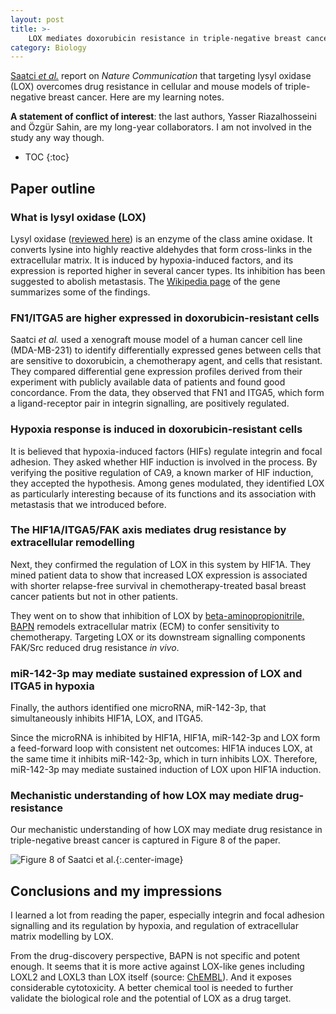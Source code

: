 ```yaml
---
layout: post
title: >-
    LOX mediates doxorubicin resistance in triple-negative breast cancer models
category: Biology
---
```


[Saatci *et al.*](https://www.nature.com/articles/s41467-020-16199-4) report on
*Nature Communication* that targeting lysyl oxidase (LOX) overcomes drug
resistance in cellular and mouse models of triple-negative breast
cancer. Here are my learning notes.

**A statement of conflict of interest**: the last authors, Yasser Riazalhosseini
and Özgür Sahin, are my long-year collaborators. I am not involved in
the study any way though.

* TOC
{:toc}

## Paper outline

### What is lysyl oxidase (LOX)

Lysyl oxidase ([reviewed here](https://pubmed.ncbi.nlm.nih.gov/9524359/)) is an
enzyme of the class amine oxidase. It converts lysine into highly reactive
aldehydes that form cross-links in the extracellular matrix. It is induced by
hypoxia-induced factors, and its expression is reported higher in several cancer
types. Its inhibition has been suggested to abolish metastasis. The [Wikipedia
page](https://en.wikipedia.org/wiki/Lysyl_oxidase) of the gene summarizes some
of the findings.

### FN1/ITGA5 are higher expressed in doxorubicin-resistant cells

Saatci *et al.* used a xenograft mouse model of a human cancer cell line
(MDA-MB-231) to identify differentially expressed genes between cells that are
sensitive to doxorubicin, a chemotherapy agent, and cells that resistant. They
compared differential gene expression profiles derived from their experiment
with publicly available data of patients and found good concordance. From the
data, they observed that FN1 and ITGA5, which form a ligand-receptor pair in
integrin signalling, are positively regulated.

### Hypoxia response is induced in doxorubicin-resistant cells

It is believed that hypoxia-induced factors (HIFs) regulate integrin and focal
adhesion. They asked whether HIF induction is involved in the process. By
verifying the positive regulation of CA9, a known marker of HIF induction, they
accepted the hypothesis. Among genes modulated, they identified LOX as
particularly interesting because of its functions and its association with
metastasis that we introduced before.

### The HIF1A/ITGA5/FAK axis mediates drug resistance by extracellular remodelling

Next, they confirmed the regulation of LOX in this system by HIF1A. They mined
patient data to show that increased LOX expression is associated with shorter
relapse-free survival in chemotherapy-treated basal breast cancer patients but
not in other patients.

They went on to show that inhibition of LOX by [beta-aminopropionitrile,
BAPN](https://en.wikipedia.org/wiki/Aminopropionitrile) remodels extracellular
matrix (ECM) to confer sensitivity to chemotherapy. Targeting LOX or its
downstream signalling components FAK/Src reduced drug resistance *in vivo*.

### miR-142-3p may mediate sustained expression of LOX and ITGA5 in hypoxia

Finally, the authors identified one microRNA, miR-142-3p, that simultaneously
inhibits HIF1A, LOX, and ITGA5.

Since the microRNA is inhibited by HIF1A, HIF1A, miR-142-3p and LOX form a
feed-forward loop with consistent net outcomes: HIF1A induces LOX, at the same
time it inhibits miR-142-3p, which in turn inhibits LOX. Therefore, miR-142-3p
may mediate sustained induction of LOX upon HIF1A induction.

### Mechanistic understanding of how LOX may mediate drug-resistance

Our mechanistic understanding of how LOX may mediate drug resistance in
triple-negative breast cancer is captured in Figure 8 of the paper.

![Figure 8 of Saatci et
al.](/assets/images/202005-Saatci-Fig8.png){:.center-image}

## Conclusions and my impressions

I learned a lot from reading the paper, especially integrin and focal adhesion
signalling and its regulation by hypoxia, and regulation of extracellular matrix
modelling by LOX.

From the drug-discovery perspective, BAPN is not specific and potent enough. It
seems that it is more active against LOX-like genes including LOXL2 and LOXL3
than LOX itself (source:
[ChEMBL](https://www.ebi.ac.uk/chembl/g/#browse/activities/filter/molecule_chembl_id%3A(%22CHEMBL1618272%22%20OR%20%22CHEMBL1315165%22%20OR%20%22CHEMBL1255942%22))).
And it exposes considerable cytotoxicity. A better chemical tool is needed to
further validate the biological role and the potential of LOX as a drug target.

